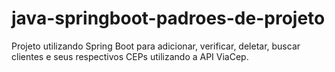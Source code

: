 # java-springboot-padroes-de-projeto

Projeto utilizando Spring Boot para adicionar, verificar, deletar, buscar clientes e seus respectivos CEPs utilizando a API ViaCep.
